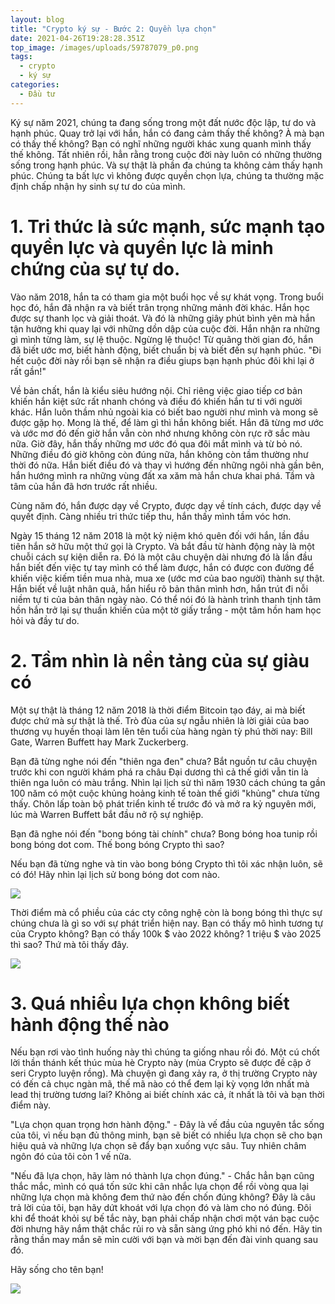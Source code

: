 ```yaml
---
layout: blog
title: "Crypto ký sự - Bước 2: Quyền lựa chọn"
date: 2021-04-26T19:28:28.351Z
top_image: /images/uploads/59787079_p0.png
tags:
  - crypto
  - ký sự
categories:
  - Đầu tư
---
```

Ký sự năm 2021, chúng ta đang sống trong một đất nước độc lập, tư do và hạnh phúc. Quay trở lại với hắn, hắn có đang cảm thấy thế không? À mà bạn có thấy thế không? Bạn có nghĩ những người khác xung quanh mình thấy thế không. Tất nhiên rồi, hẳn rằng trong cuộc đời này luôn có những thường sống trong hạnh phúc. Và sự thật là phần đa chúng ta không cảm thấy hạnh phúc. Chúng ta bất lực vì không được quyền chọn lựa, chúng ta thường mặc định chấp nhận hy sinh sự tư do của mình.

# 1. Tri thức là sức mạnh, sức mạnh tạo quyền lực và quyền lực là minh chứng của sự tự do.

Vào năm 2018, hắn ta có tham gia một buổi học về sự khát vọng. Trong buổi học đó, hắn đã nhận ra và biết trân trọng những mảnh đời khác. Hắn học được sự thanh lọc và giải thoát. Và đó là những giây phút bình yên mà hắn tận hưởng khi quay lại với những dồn dập của cuộc đời. Hắn nhận ra những gì mình từng làm, sự lệ thuộc. Ngừng lệ thuộc! Từ quãng thời gian đó, hắn đã biết ước mơ, biết hành động, biết chuẩn bị và biết đến sự hạnh phúc. "Đi hết cuộc đời này rồi bạn sẽ nhận ra điều giups bạn hạnh phúc đôi khi lại ở rất gần!"

Về bản chất, hắn là kiểu siêu hướng nội. Chỉ riêng việc giao tiếp cơ bản khiến hắn kiệt sức rất nhanh chóng và điều đó khiến hắn tư ti với người khác. Hắn luôn thầm nhủ ngoài kia có biết bao người như mình và mong sẽ được gặp họ. Mong là thế, để làm gì thì hắn không biết. Hắn đã từng mơ ước và ước mơ đó đến giờ hắn vẫn còn nhớ nhưng không còn rực rỡ sắc màu nữa. Giờ đây, hắn thấy những mơ ước đó qua đôi mắt mình và từ bỏ nó. Những điều đó giờ không còn đúng nữa, hắn không còn tầm thường như thời đó nữa. Hắn biết điều đó và thay vì hướng đến những ngôi nhà gần bên, hắn hướng mình ra những vùng đất xa xăm mà hắn chưa khai phá. Tầm và tâm của hắn đã hơn trước rất nhiều.

Cùng năm đó, hắn được dạy về Crypto, được dạy về tính cách, được dạy về quyết định. Càng nhiều tri thức tiếp thu, hắn thấy mình tầm vóc hơn.

Ngày 15 tháng 12 năm 2018 là một kỷ niệm khó quên đối với hắn, lần đầu tiên hắn sở hữu một thứ gọi là Crypto. Và bắt đầu từ hành động này là một chuỗi cách sự kiện diễn ra. Đó là một câu chuyện dài nhưng đó là lần đầu hắn biết đến việc tự tay mình có thể làm được, hắn có được con đường để khiến việc kiếm tiền mua nhà, mua xe (ước mơ của bao người) thành sự thật. Hắn biết về luật nhân quả, hắn hiểu rõ bản thân mình hơn, hắn trút đi nỗi niềm tự ti của bản thân ngày nào. Có thể nói đó là hành trình thanh tịnh tâm hồn hắn trở lại sự thuần khiến của một tờ giấy trắng - một tâm hồn ham học hỏi và đầy tư do.

# 2. Tầm nhìn là nền tảng của sự giàu có

Một sự thật là tháng 12 năm 2018 là thời điểm Bitcoin tạo đáy, ai mà biết được chứ mà sự thật là thế. Trò đùa của sự ngẫu nhiên là lời giải của bao thương vụ huyền thoại làm lên tên tuổi cùa hàng ngàn tỳ phú thời nay: Bill Gate, Warren Buffett hay Mark Zuckerberg.

Bạn đã từng nghe nói đến "thiên nga đen" chưa? Bắt nguồn tư câu chuyện trước khi con người khám phá ra châu Đại dương thì cả thế giới vẫn tin là thiên nga luôn có màu trắng. Nhìn lại lịch sử thì năm 1930 cách chúng ta gần 100 năm có một cuộc khủng hoảng kinh tế toàn thế giới "khủng" chưa từng thấy. Chôn lấp toàn bộ phát triển kinh tế trước đó và mở ra kỷ nguyên mới, lúc mà Warren Buffett bắt đầu nở rộ sự nghiệp.

Bạn đã nghe nói đến "bong bóng tài chính" chưa? Bong bóng hoa tunip rồi bong bóng dot com. Thế bong bóng Crypto thì sao?

Nếu bạn đã từng nghe và tin vào bong bóng Crypto thì tôi xác nhận luôn, sẽ có đó! Hãy nhìn lại lịch sử bong bóng dot com nào.

![](/images/uploads/screenshot-from-2021-04-27-13-09-05.png)

Thời điểm mà cổ phiều của các cty công nghệ còn là bong bóng thì thực sự chúng chưa là gì so với sự phát triển hiện nay. Bạn có thấy mô hình tương tự của Crypto không? Bạn có thấy 100k $ vào 2022 không? 1 triệu $ vào 2025 thì sao? Thứ mà tôi thấy đây.

![](/images/uploads/screenshot-from-2021-04-27-13-56-45.png)

# 3. Quá nhiều lựa chọn không biết hành động thế nào

Nếu bạn rơi vào tình huống này thì chúng ta giống nhau rồi đó. Một cú chốt lời thần thánh kết thúc mùa hè Crypto này (mùa Crypto sẽ được đề cập ở seri Crypto luyện rồng). Mà chuyện gì đang xảy ra, ở thị trường Crypto này có đến cả chục ngàn mã, thế mã nào có thể đem lại kỳ vọng lớn nhất mà lead thị trường tương lai? Không ai biết chính xác cả, ít nhất là tôi và bạn thời điểm này.

"Lựa chọn quan trọng hơn hành động." - Đây là vế đầu của nguyên tắc sống của tôi, vì nếu bạn đủ thông minh, bạn sẽ biết có nhiều lựa chọn sẽ cho bạn hiệu quả và những lựa chọn sẽ đẩy bạn xuống vực sâu. Tuy nhiên châm ngôn đó của tôi còn 1 vế nữa.

"Nếu đã lựa chọn, hãy làm nó thành lựa chọn đúng." - Chắc hẳn bạn cũng thắc mắc, mình có quá tốn sức khi cân nhắc lựa chọn để rồi vòng qua lại những lựa chọn mà không đem thứ nào đến chốn đúng không? Đây là câu trả lời của tôi, bạn hãy dứt khoát với lựa chọn đó và làm cho nó đúng. Đôi khi để thoát khỏi sự bế tắc này, bạn phải chấp nhận chơi một ván bạc cuộc đời nhưng hãy nắm thật chắc rủi ro và sẵn sàng ứng phó khi nó đến. Hãy tin rằng thần may mắn sẽ mỉn cười với bạn và mời bạn đến đài vinh quang sau đó. 

Hãy sống cho tên bạn!

![](/images/uploads/10_years_of_carciphona_by_shilin_d8v4vyt-fullview.jpg)
